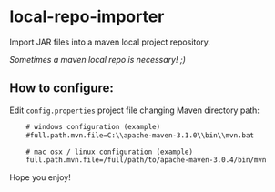 # local-repo-importer

Import JAR files into a maven local project repository.

*Sometimes a maven local repo is necessary! ;)*

## How to configure:

Edit `config.properties` project file changing Maven directory path:
```txt
	# windows configuration (example)
	#full.path.mvn.file=C:\\apache-maven-3.1.0\\bin\\mvn.bat

	# mac osx / linux configuration (example)
	full.path.mvn.file=/full/path/to/apache-maven-3.0.4/bin/mvn
```

Hope you enjoy!
